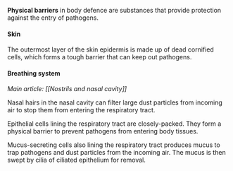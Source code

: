 **Physical barriers** in body defence are substances that provide protection against the entry of pathogens.

#### Skin
The outermost layer of the skin epidermis is made up of dead cornified cells, which forms a tough barrier that can keep out pathogens.

#### Breathing system
*Main article: [[Nostrils and nasal cavity]]*

Nasal hairs in the nasal cavity can filter large dust particles from incoming air to stop them from entering the respiratory tract.

Epithelial cells lining the respiratory tract are closely-packed. They form a physical barrier to prevent pathogens from entering body tissues.

Mucus-secreting cells also lining the respiratory tract produces mucus to trap pathogens and dust particles from the incoming air. The mucus is then swept by cilia of ciliated epithelium for removal.
